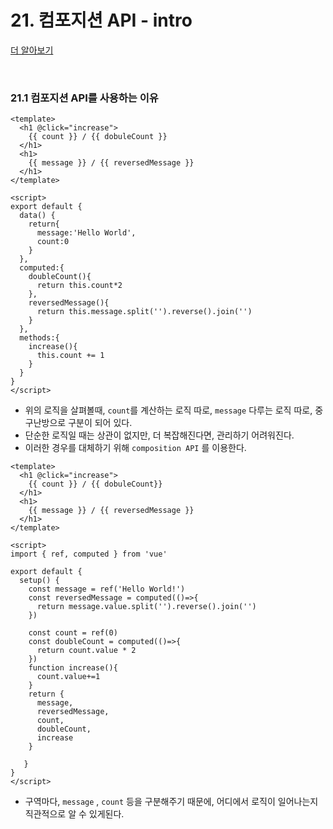 # 21. 컴포지션 API - intro

[더 알아보기](https://kr.vuejs.org/v2/guide/components.html)

<br/>

### 21.1 컴포지션 API를 사용하는 이유

```VUE
<template>
  <h1 @click="increase">
    {{ count }} / {{ dobuleCount }}
  </h1>
  <h1>
    {{ message }} / {{ reversedMessage }}
  </h1>
</template>

<script>
export default {
  data() {
    return{
      message:'Hello World',
      count:0
    }
  },
  computed:{
    doubleCount(){
      return this.count*2
    },
    reversedMessage(){
      return this.message.split('').reverse().join('')
    }
  },
  methods:{
    increase(){
      this.count += 1
    }
  }
}
</script>
```

- 위의 로직을 살펴볼때, `count`를 계산하는 로직 따로, `message` 다루는 로직 따로, 중구난방으로 구분이 되어 있다.
- 단순한 로직일 때는 상관이 없지만, 더 복잡해진다면, 관리하기 어려워진다.
- 이러한 경우를 대체하기 위해 `composition API` 를 이용한다.

```VUE
<template>
  <h1 @click="increase">
    {{ count }} / {{ dobuleCount}}
  </h1>
  <h1>
    {{ message }} / {{ reversedMessage }}
  </h1>
</template>

<script>
import { ref, computed } from 'vue'

export default {
  setup() {
    const message = ref('Hello World!')
    const reversedMessage = computed(()=>{
      return message.value.split('').reverse().join('')
    })

    const count = ref(0)
    const doubleCount = computed(()=>{
      return count.value * 2
    })
    function increase(){
      count.value+=1
    }
    return {
      message,
      reversedMessage,
      count,
      doubleCount,
      increase
    }

   }
}
</script>
```

- 구역마다, `message` , `count` 등을 구분해주기 때문에, 어디에서 로직이 일어나는지 직관적으로 알 수 있게된다. 